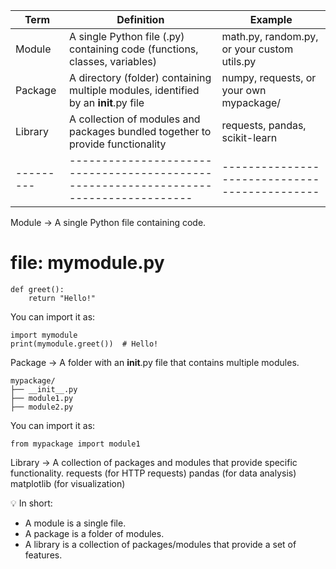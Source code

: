 | Term    | Definition                                                                          | Example                                     | 
|---------|-------------------------------------------------------------------------------------|---------------------------------------------| 
| Module  | A single Python file (.py) containing code (functions, classes, variables)          | math.py, random.py, or your custom utils.py | 
| Package | A directory (folder) containing multiple modules, identified by an __init__.py file | numpy, requests, or your own mypackage/     | 
| Library | A collection of modules and packages bundled together to provide functionality      | requests, pandas, scikit-learn              | 
|---------|-------------------------------------------------------------------------------------|---------------------------------------------|
Module → A single Python file containing code.

# file: mymodule.py
    def greet():
        return "Hello!"
You can import it as:
    
    import mymodule
    print(mymodule.greet())  # Hello!
Package → A folder with an __init__.py file that contains multiple modules.
    
    mypackage/
    ├── __init__.py
    ├── module1.py
    ├── module2.py
You can import it as:

    from mypackage import module1

Library → A collection of packages and modules that provide specific functionality.
    requests (for HTTP requests)
    pandas (for data analysis)
    matplotlib (for visualization)

💡 In short:

 - A module is a single file.
 - A package is a folder of modules.
 - A library is a collection of packages/modules that provide a set of features.

